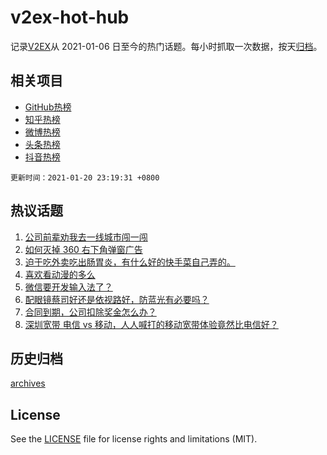 # v2ex-hot-hub

 记录[V2EX](https://www.v2ex.com/)从 2021-01-06 日至今的热门话题。每小时抓取一次数据，按天[归档](archives)。
 
 ## 相关项目

- [GitHub热榜](https://github.com/lonnyzhang423/github-hot-hub)
- [知乎热榜](https://github.com/lonnyzhang423/zhihu-hot-hub)
- [微博热榜](https://github.com/lonnyzhang423/weibo-hot-hub)
- [头条热榜](https://github.com/lonnyzhang423/toutiao-hot-hub)
- [抖音热榜](https://github.com/lonnyzhang423/douyin-hot-hub)


 `更新时间：2021-01-20 23:19:31 +0800`

## 热议话题

1. [公司前辈劝我去一线城市闯一闯](https://www.v2ex.com/t/746509)
1. [如何灭掉 360 右下角弹窗广告](https://www.v2ex.com/t/746538)
1. [迫于吃外卖吃出肠胃炎，有什么好的快手菜自己弄的。](https://www.v2ex.com/t/746547)
1. [喜欢看动漫的多么](https://www.v2ex.com/t/746629)
1. [微信要开发输入法了？](https://www.v2ex.com/t/746525)
1. [配眼镜蔡司好还是依视路好，防蓝光有必要吗？](https://www.v2ex.com/t/746513)
1. [合同到期，公司扣除奖金怎么办？](https://www.v2ex.com/t/746601)
1. [深圳宽带 电信 vs 移动，人人喊打的移动宽带体验竟然比电信好？](https://www.v2ex.com/t/746649)

## 历史归档

[archives](archives)

## License

See the [LICENSE](LICENSE) file for license rights and limitations (MIT).

